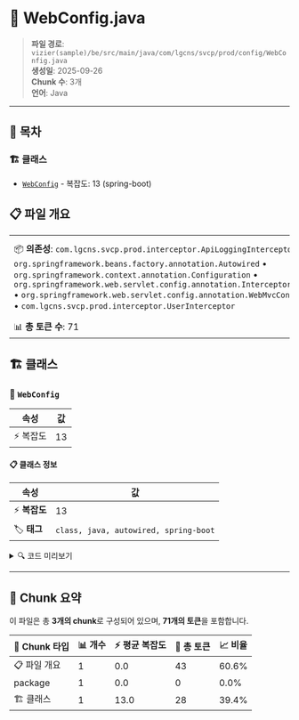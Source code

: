 # 📄 WebConfig.java

> **파일 경로**: `vizier(sample)/be/src/main/java/com/lgcns/svcp/prod/config/WebConfig.java`  
> **생성일**: 2025-09-26  
> **Chunk 수**: 3개  
> **언어**: Java
---

## 📑 목차

### 🏗️ 클래스
- [`WebConfig`](#class-webconfig) - 복잡도: 13 (spring-boot)

## 📋 파일 개요

| | |
|--|--|
| 📦 **의존성**: `com.lgcns.svcp.prod.interceptor.ApiLoggingInterceptor` • `org.springframework.beans.factory.annotation.Autowired` • `org.springframework.context.annotation.Configuration` • `org.springframework.web.servlet.config.annotation.InterceptorRegistry` • `org.springframework.web.servlet.config.annotation.WebMvcConfigurer` • `com.lgcns.svcp.prod.interceptor.UserInterceptor` | ⚡ **총 복잡도**: 13 |
| 📊 **총 토큰 수**: 71 |  |



## 🏗️ 클래스

### <a id="class-webconfig"></a>🎯 `WebConfig`

| 속성 | 값 |
|------|----|
| ⚡ 복잡도 | 13 |



#### 📋 클래스 정보

| 속성 | 값 |
|------|----|
| ⚡ **복잡도** | 13 || 📍 **라인 범위** | 12-12 |
| 🏷️ **태그** | `class, java, autowired, spring-boot` || 🏗️ **프레임워크** | `spring-boot` |

<details>
<summary>🔍 코드 미리보기</summary>

```java
public class WebConfig implements WebMvcConfigurer {

    @Autowired
    private UserInterceptor userInterceptor;

    @Autowired
    private ApiLoggingInterceptor apiLoggingInterceptor;

    @Override
    public void addInterceptors(InterceptorRegistry registry) {

        registry.addInterceptor(userInterceptor);
        registry.addInterceptor(apiLoggingInterceptor)
                .addPathPatterns("/**")
                .excludePathPatterns("/**/*swagger*/**", "/**/*swagger*", "/**/*api-docs*/**");
    }
    
}...
```

**Chunk 정보**
- 🆔 **ID**: `dfbda9e96ccf`
- 📍 **라인**: 12-12
- 📊 **토큰**: 28
- 🏷️ **태그**: `class, java, autowired, spring-boot`

</details>

---





## 🧩 Chunk 요약

이 파일은 총 **3개의 chunk**로 구성되어 있으며, **71개의 토큰**을 포함합니다.

| 🧩 Chunk 타입 | 📊 개수 | ⚡ 평균 복잡도 | 📝 총 토큰 | 📈 비율 |
|---------------|--------|-------------|----------|--------|
| 📋 파일 개요 | 1 | 0.0 | 43 | 60.6% |
| package | 1 | 0.0 | 0 | 0.0% |
| 🏗️ 클래스 | 1 | 13.0 | 28 | 39.4% |

